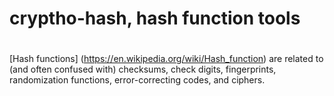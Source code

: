 # cryptho-hash, hash function tools
#
[Hash functions] (https://en.wikipedia.org/wiki/Hash_function) are related to (and often confused with) checksums, check digits, fingerprints, randomization functions, error-correcting codes, and ciphers.
